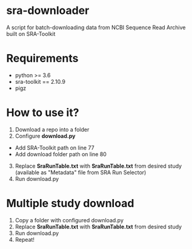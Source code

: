 # sra-downloader
A script for batch-downloading data from NCBI Sequence Read Archive built on SRA-Toolkit

# Requirements
- python >= 3.6
- sra-toolkit == 2.10.9
- pigz 

# How to use it? 
1. Download a repo into a folder
2. Configure **download.py**
- Add SRA-Toolkit path on line 77 
- Add download folder path on line 80   
3. Replace **SraRunTable.txt** with **SraRunTable.txt** from desired study (available as "Metadata" file from SRA Run Selector)
4. Run download.py

# Multiple study download
1. Copy a folder with configured download.py
2. Replace **SraRunTable.txt** with **SraRunTable.txt** from desired study
3. Run download.py
4. Repeat! 
